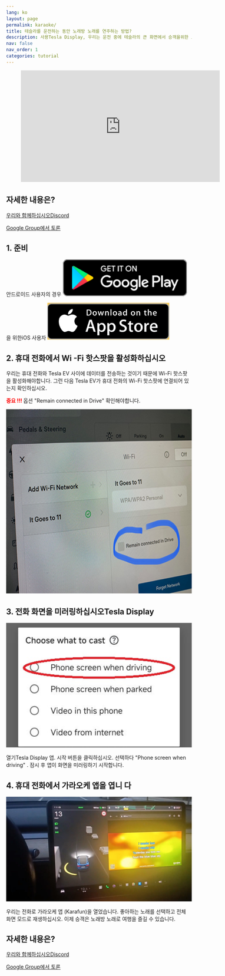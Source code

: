 ```yaml
---
lang: ko
layout: page
permalink: karaoke/
title: 테슬라를 운전하는 동안 노래방 노래를 연주하는 방법?
description: 사용Tesla Display, 우리는 운전 중에 테슬라의 큰 화면에서 승객을위한 노래방 노래를 연주 할 수 있습니다.
nav: false
nav_order: 1
categories: tutorial
---
```

<!-- _pages/youtube.md -->

<!-- blank line -->
<figure class= "video-container" >
  <iframe width= "540"  height= "303"  src= "https://www.youtube.com/embed/Xm1HxtMc7p8"  frameborder= "0"  allowfullscreen= "true" > </iframe>
</figure>
<!-- blank line -->

## 자세한 내용은?
<p> <a href = "https://discord.gg/Tvbs9uWcN9"  대상 = "_blank" > 우리와 함께하십시오Discord</a> </p>
<p> <a href = "https://groups.google.com/g/tesla-display"  대상 = "_blank" > Google Group에서 토론 </a> </p>

## 1. 준비
안드로이드 사용자의 경우
<A ID = "googleplay"  href = "https://play.google.com/store/apps/details?id=io.github.blackpill.tesladisplay&referrer=utm_source%3Dgithub%26utm_medium%3Dorganic" >
<img src= "/assets/img/google-play-badge.svg"  height= "100px" >
</a>

을 위한iOS 사용자
<A ID = "appstore"  href = "https://apps.apple.com/app/tesdisplay-screen-mirror/id6469987744" >
<img src= "/assets/img/app-store-badge.png"  height= "100px" >
</a>

## 2. 휴대 전화에서 Wi -Fi 핫스팟을 활성화하십시오
<p> 우리는 휴대 전화와 Tesla EV 사이에 데이터를 전송하는 것이기 때문에 Wi-Fi 핫스팟을 활성화해야합니다.
그런 다음 Tesla EV가 휴대 전화의 Wi-Fi 핫스팟에 연결되어 있는지 확인하십시오. </p>
<p><span style= "color: red" > <b> 중요 !!! </b></span> 옵션 "Remain connected in Drive"  확인해야합니다. </p>
<img src= "/assets/img/wifi-connected.jpg"  height= "500px" ></a>

## 3. 전화 화면을 미러링하십시오Tesla Display
<p style= "text-align: center;" >
<img src= "/assets/img/phone-screen.jpg"  alt= "The start choice of Tesla Display app for playing karaoke songs"  width= "540px" >
</p>
열기Tesla Display 앱.
시작 버튼을 클릭하십시오.
선택하다 "Phone screen when driving" .
잠시 후 앱이 화면을 미러링하기 시작합니다.

## 4. 휴대 전화에서 가라오케 앱을 엽니 다
<p style= "text-align: center;" >
<img src= "/assets/img/karaoke-on-screen.jpg"  alt= "The screenshot of playing karaoke songs on Tesla's screen"  width= "540px" >
</p>
우리는 전화로 가라오케 앱 (Karafun)을 열었습니다. 좋아하는 노래를 선택하고 전체 화면 모드로 재생하십시오.
이제 승객은 노래방 노래로 여행을 즐길 수 있습니다.

## 자세한 내용은?
<p> <a href = "https://discord.gg/Tvbs9uWcN9"  대상 = "_blank" > 우리와 함께하십시오Discord</a> </p>
<p> <a href = "https://groups.google.com/g/tesla-display"  대상 = "_blank" > Google Group에서 토론 </a> </p>

